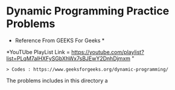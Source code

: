 # Dynamic Programming Practice Problems

* Reference From GEEKS For Geeks *

*YouTUbe PlayList Link = https://youtube.com/playlist?list=PLqM7alHXFySGbXhWx7sBJEwY2DnhDjmxm "

    > Codes : https://www.geeksforgeeks.org/dynamic-programming/

<p> The problems includes in this directory a</p>